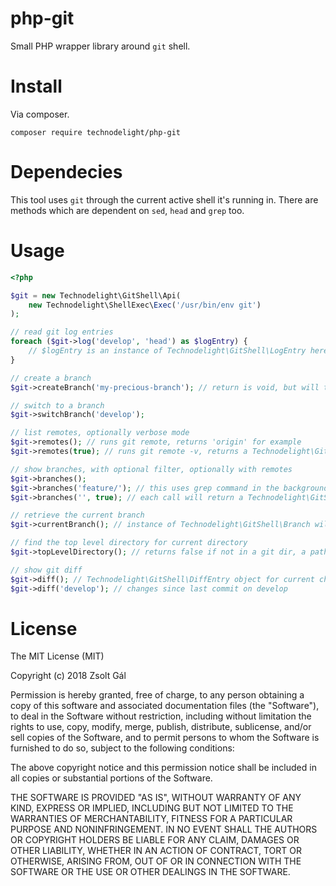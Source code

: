# php-git
Small PHP wrapper library around `git` shell.

# Install

Via composer.
```
composer require technodelight/php-git
```

# Dependecies

This tool uses `git` through the current active shell it's running in.
There are methods which are dependent on `sed`, `head` and `grep` too.

# Usage

```php
<?php

$git = new Technodelight\GitShell\Api(
    new Technodelight\ShellExec\Exec('/usr/bin/env git')
);

// read git log entries
foreach ($git->log('develop', 'head') as $logEntry) {
    // $logEntry is an instance of Technodelight\GitShell\LogEntry here
}

// create a branch
$git->createBranch('my-precious-branch'); // return is void, but will throw exception on error

// switch to a branch
$git->switchBranch('develop');

// list remotes, optionally verbose mode
$git->remotes(); // runs git remote, returns 'origin' for example
$git->remotes(true); // runs git remote -v, returns a Technodelight\GitShell\Remote instance

// show branches, with optional filter, optionally with remotes
$git->branches();
$git->branches('feature/'); // this uses grep command in the background
$git->branches('', true); // each call will return a Technodelight\GitShell\Branch instance with remote

// retrieve the current branch
$git->currentBranch(); // instance of Technodelight\GitShell\Branch will be returned

// find the top level directory for current directory
$git->topLevelDirectory(); // returns false if not in a git dir, a path (string) otherwise

// show git diff
$git->diff(); // Technodelight\GitShell\DiffEntry object for current changes
$git->diff('develop'); // changes since last commit on develop
```

# License
The MIT License (MIT)

Copyright (c) 2018 Zsolt Gál

Permission is hereby granted, free of charge, to any person obtaining a copy
of this software and associated documentation files (the "Software"), to deal
in the Software without restriction, including without limitation the rights
to use, copy, modify, merge, publish, distribute, sublicense, and/or sell
copies of the Software, and to permit persons to whom the Software is
furnished to do so, subject to the following conditions:

The above copyright notice and this permission notice shall be included in all
copies or substantial portions of the Software.

THE SOFTWARE IS PROVIDED "AS IS", WITHOUT WARRANTY OF ANY KIND, EXPRESS OR
IMPLIED, INCLUDING BUT NOT LIMITED TO THE WARRANTIES OF MERCHANTABILITY,
FITNESS FOR A PARTICULAR PURPOSE AND NONINFRINGEMENT. IN NO EVENT SHALL THE
AUTHORS OR COPYRIGHT HOLDERS BE LIABLE FOR ANY CLAIM, DAMAGES OR OTHER
LIABILITY, WHETHER IN AN ACTION OF CONTRACT, TORT OR OTHERWISE, ARISING FROM,
OUT OF OR IN CONNECTION WITH THE SOFTWARE OR THE USE OR OTHER DEALINGS IN THE
SOFTWARE.
